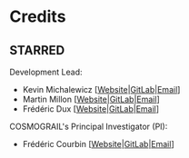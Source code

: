 # Credits

## STARRED

Development Lead:

- Kevin Michalewicz [[Website](https://kevinmichalewicz.com/)|[GitLab](https://gitlab.com/kmichalewicz)|[Email](mailto:k.michalewicz22@imperial.ac.uk?subject=[STARRED]%20Insert%20subject)]
- Martin Millon [[Website](https://martin-millon.gitlab.io/)|[GitLab](https://gitlab.com/martin-millon)|[Email](mailto:martin.millon@stanford.edu?subject=[STARRED]%20Insert%20subject)]
- Frédéric Dux [[Website](https://people.epfl.ch/frederic.dux?lang=en)|[GitLab](https://gitlab.com/duxfrederic)|[Email](mailto:frederic.dux@epfl.ch?subject=[STARRED]%20Insert%20subject)]

COSMOGRAIL's Principal Investigator (PI):

- Frédéric Courbin [[Website](https://people.epfl.ch/frederic.courbin?lang=en)|[GitLab](https://gitlab.com/courbin)|[Email](mailto:frederic.courbin@epfl.ch?subject=[STARRED]%20Insert%20subject)]